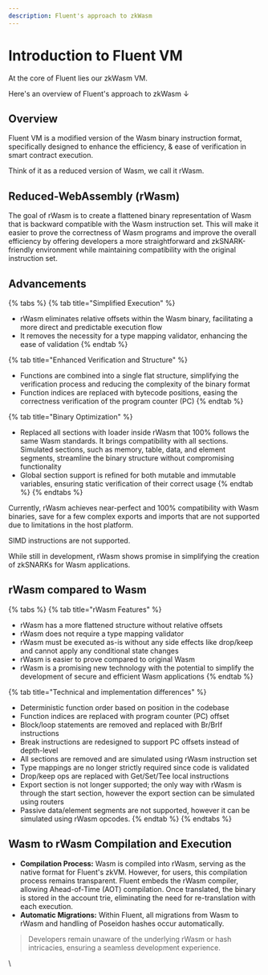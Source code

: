 ```yaml
---
description: Fluent's approach to zkWasm
---
```


# Introduction to Fluent VM

At the core of Fluent lies our zkWasm VM.&#x20;

Here's an overview of Fluent's approach to zkWasm ↓

## **Overview**

Fluent VM is a modified version of the Wasm binary instruction format, specifically designed to enhance the efficiency, & ease of verification in smart contract execution.

Think of it as a reduced version of Wasm, we call it rWasm.

## Reduced-WebAssembly (rWasm)

The goal of rWasm is to create a flattened binary representation of Wasm that is backward compatible with the Wasm instruction set. This will make it easier to prove the correctness of Wasm programs and improve the overall efficiency by offering developers a more straightforward and zkSNARK-friendly environment while maintaining compatibility with the original instruction set.

## Advancements

{% tabs %}
{% tab title="Simplified Execution" %}
* rWasm eliminates relative offsets within the Wasm binary, facilitating a more direct and predictable execution flow
* It removes the necessity for a type mapping validator, enhancing the ease of validation
{% endtab %}

{% tab title="Enhanced Verification and Structure" %}
* Functions are combined into a single flat structure, simplifying the verification process and reducing the complexity of the binary format
* Function indices are replaced with bytecode positions, easing the correctness verification of the program counter (PC)
{% endtab %}

{% tab title="Binary Optimization" %}
* Replaced all sections with loader inside rWasm that 100% follows the same Wasm standards. It brings compatibility with all sections. Simulated sections, such as memory, table, data, and element segments, streamline the binary structure without compromising functionality
* Global section support is refined for both mutable and immutable variables, ensuring static verification of their correct usage
{% endtab %}
{% endtabs %}

Currently, rWasm achieves near-perfect and 100% compatibility with Wasm binaries, save for a few complex exports and imports that are not supported due to limitations in the host platform.

SIMD instructions are not supported.

While still in development, rWasm shows promise in simplifying the creation of zkSNARKs for Wasm applications.

## rWasm compared to Wasm

{% tabs %}
{% tab title="rWasm Features" %}
* rWasm has a more flattened structure without relative offsets
* rWasm does not require a type mapping validator
* rWasm must be executed as-is without any side effects like drop/keep and cannot apply any conditional state changes
* rWasm is easier to prove compared to original Wasm
* rWasm is a promising new technology with the potential to simplify the development of secure and efficient Wasm applications
{% endtab %}

{% tab title="Technical and implementation differences" %}
* Deterministic function order based on position in the codebase
* Function indices are replaced with program counter (PC) offset
* Block/loop statements are removed and replaced with Br/BrIf instructions
* Break instructions are redesigned to support PC offsets instead of depth-level
* All sections are removed and are simulated using rWasm instruction set
* Type mappings are no longer strictly required since code is validated
* Drop/keep ops are replaced with Get/Set/Tee local instructions
* Export section is not longer supported; the only way with rWasm is through the start section, however the export section can be simulated using routers
* Passive data/element segments are not supported, however it can be simulated using rWasm opcodes.
{% endtab %}
{% endtabs %}

## Wasm to rWasm Compilation and Execution

* **Compilation Process:** Wasm is compiled into rWasm, serving as the native format for Fluent's zkVM. However, for users, this compilation process remains transparent. Fluent embeds the rWasm compiler, allowing Ahead-of-Time (AOT) compilation. Once translated, the binary is stored in the account trie, eliminating the need for re-translation with each execution.
* **Automatic Migrations:** Within Fluent, all migrations from Wasm to rWasm and handling of Poseidon hashes occur automatically.&#x20;

> Developers remain unaware of the underlying rWasm or hash intricacies, ensuring a seamless development experience.

\
